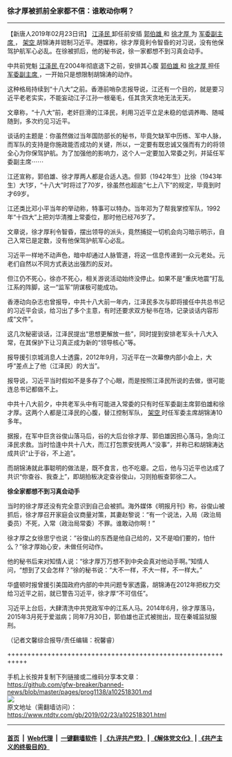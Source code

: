 ### 徐才厚被抓前全家都不信：谁敢动你啊？
------------------------

<div class="post_content">
 <p>
  【新唐人2019年02月23日讯】
  <a href="https://www.ntdtv.com/gb/江泽民.htm">
   江泽民
  </a>
  卸任前安插
  <a href="https://www.ntdtv.com/gb/郭伯雄.htm">
   郭伯雄
  </a>
  和
  <a href="https://www.ntdtv.com/gb/徐才厚.htm">
   徐才厚
  </a>
  为
  <a href="https://www.ntdtv.com/gb/军委副主席.htm">
   军委副主席
  </a>
  ，
  <a href="https://www.ntdtv.com/gb/架空.htm">
   架空
  </a>
  胡锦涛并钳制习近平。港媒称，徐才厚竟利令智昏的对习说，没有他保驾护航军心必乱。在徐被抓后，他的秘书说，徐一家都想不到习真会动手。
 </p>
 <p>
  中共前党魁
  <a href="https://www.ntdtv.com/gb/江泽民.htm">
   江泽民
  </a>
  在2004年彻底退下之前，安排其心腹
  <a href="https://www.ntdtv.com/gb/郭伯雄.htm">
   郭伯雄
  </a>
  和
  <a href="https://www.ntdtv.com/gb/徐才厚.htm">
   徐才厚
  </a>
  担任
  <a href="https://www.ntdtv.com/gb/军委副主席.htm">
   军委副主席
  </a>
  ，一开始只是想限制胡锦涛的动作。
 </p>
 <p>
  这种格局持续到“十八大”之前。香港前哨杂志报导说，江还有一个目的，就是要习近平老老实实，不能妄动江子江孙一根毫毛，任其贪天贪地无法无天。
 </p>
 <p>
  文章称，“十八大”前，老奸巨滑的江泽民，利用习近平立足未稳的低调养晦、随喊随到，多次约见习近平。
 </p>
 <p>
  谈话的主题是：你虽然做过当年国防部长的秘书，毕竟欠缺军中历练、军中人脉，而军队的支持是你施政能否成功的关键，所以，一定要有既忠诚又强而有力的将领全心为你保驾护航。为了加强他的影响力，这个人一定要加入常委之列，并延任军委副主席⋯⋯
 </p>
 <p>
  江还宣称，郭伯雄、徐才厚两人都是合适人选。但郭（1942年生）比徐（1943年生）大1岁，“十八大”时将过了70岁，徐虽然也超逾“七上八下”的规定，毕竟到时才69岁。
 </p>
 <p>
  江还类比邓小平当年的举动称，特事可以特办。当年邓为了帮我掌控军队，1992年“十四大”上把刘华清推上常委位，那时他已经76岁了。
 </p>
 <p>
  文章说，徐才厚利令智昏，摆出领导的派头，竟然捕捉一切机会向习暗示明示，自己入常已是定数，没有他保驾护航军心必乱。
 </p>
 <p>
  习近平一样地不动声色，暗中却通过人脉管道，将这一信息传递到一众元老处。元老们自然以不同方式表达出强烈的反对。
 </p>
 <p>
  但江仍不死心，徐亦不死心，相关游说活动始终没停止。如果不是“重庆地震”打乱江系的阵脚，这一“监军”阴谋极可能成功。
 </p>
 <p>
  香港动向杂志也曾报导，中共十八大前一年内，江泽民多次与即将接任中共总书记的习近平会谈，给习出了多个主意，有时还要求双方秘书在场，记录谈话内容形成“文件”。
 </p>
 <p>
  这几次秘密谈话，江泽民提出“思想更解放一些”，同时提到安排老军头十八大入常，在其保护下让习真正成为新的“领导核心”等。
 </p>
 <p>
  报导援引京城消息人士透露，2012年9月，习近平在一次幕僚内部小会上，大呼“差点上了他（江泽民）的大当”。
 </p>
 <p>
  报导说，习近平当时假如不是多存了个心眼，而是按照江泽民所说的去做，很可能连总书记都做不上。
 </p>
 <p>
  中共十八大前夕，中共老军头中有可能进入常委的只有时任军委副主席郭伯雄和徐才厚。这两个人都是江泽民的心腹，替江控制军队，
  <a href="https://www.ntdtv.com/gb/架空.htm">
   架空
  </a>
  时任军委主席胡锦涛10多年。
 </p>
 <p>
  据报，在军中巨贪谷俊山落马后，谷的大后台徐才厚、郭伯雄因担心落马，急向江泽民求救。当时恰逢中共十八大，而江打包票安抚两人“没事”，并称已和胡锦涛达成共识“止于谷，不上追”。
 </p>
 <p>
  而胡锦涛就此事聪明的做法是，既不食言，也不吃瘪。之后，他与习近平也达成了共识“你查谷、我查上”，即胡拍板决定查谷俊山，习则拍板查郭徐二人。
 </p>
 <p>
  <strong>
   徐全家都想不到习真会动手
  </strong>
 </p>
 <p>
  当时的徐才厚还没有完全意识到自己会被抓。海外媒体《明报月刊》称，谷俊山被抓后，徐才厚召开家庭会议商量对策，其妻赵黎说：“有一个说法，入局（政治局委员）不死，入常（政治局常委）不罪。谁敢动你啊！”
 </p>
 <p>
  徐才厚之女徐思宁也说：“谷俊山的东西是他自己给的，又不是咱们要的，怕什么？”徐才厚始心安，未做任何动作。
 </p>
 <p>
  他的秘书后来对知情人说：“徐才厚万万想不到中央会真对他动手啊。”知情人问，“想到了又会怎样？”徐的秘书说：“大不一样，不大一样，不一样大。”
 </p>
 <p>
  华盛顿时报曾援引美国政府内部的中共问题专家透露，胡锦涛在2012年把权力交给习近平之前，就已警告习近平，徐才厚“不可信任”。
 </p>
 <p>
  习近平上台后，大肆清洗中共党政军中的江系人马。2014年6月，徐才厚落马，2015年3月死于爱滋病；同年7月30日，郭伯雄也正式被抛出，现在秦城监狱服刑。
 </p>
 <p>
  （记者文馨综合报导/责任编辑：祝馨睿）
 </p>
 <div class="single_ad">
 </div>
</div>

+++++++++++++++++++++++++++++++++++++++++++++++++++++++++++<br/><br/>
手机上长按并复制下列链接或二维码分享本文章：<br/>
https://github.com/gfw-breaker/banned-news/blob/master/pages/prog1138/a102518301.md <br/>
<a href='https://github.com/gfw-breaker/banned-news/blob/master/pages/prog1138/a102518301.md'><img src='https://github.com/gfw-breaker/banned-news/blob/master/pages/prog1138/a102518301.md.png'/></a> <br/>
原文地址（需翻墙访问）：https://www.ntdtv.com/gb/2019/02/23/a102518301.html


------------------------
#### [首页](https://github.com/gfw-breaker/banned-news/blob/master/README.md) &nbsp;|&nbsp; [Web代理](https://github.com/labour-camp/helloworld) &nbsp;|&nbsp; [一键翻墙软件](https://github.com/gfw-breaker/nogfw/blob/master/README.md) &nbsp;| [《九评共产党》](https://github.com/gfw-breaker/9ping.md/blob/master/README.md#九评之一评共产党是什么) | [《解体党文化》](https://github.com/gfw-breaker/jtdwh.md/blob/master/README.md) | [《共产主义的终极目的》](https://github.com/gfw-breaker/gczydzjmd.md/blob/master/README.md)

